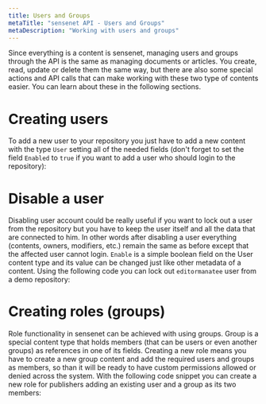 ```yaml
---
title: Users and Groups
metaTitle: "sensenet API - Users and Groups"
metaDescription: "Working with users and groups"
---
```


Since everything is a content is sensenet, managing users and groups through the API is the same as managing documents or articles. You create, read, update or delete them the same way, but there are also some special actions and API calls that can make working with these two type of contents easier. You can learn about these in the following sections.

# Creating users

 To add a new user to your repository you just have to add a new content with the type `User` setting all of the needed fields (don't forget to set the field `Enabled` to `true` if you want to add a user who should login to the repository):

<tab category="users-and-groups" article="users-and-groups" example="createUser" />

# Disable a user

Disabling user account could be really useful if you want to lock out a user from the repository but you have to keep the user itself and all the data that are connected to him. In other words after disabling a user everything (contents, owners, modifiers, etc.) remain the same as before except that the affected user cannot login. `Enable` is a simple boolean field on the User content type and its value can be changed just like other metadata of a content. Using the following code you can lock out `editormanatee` user from a demo repository:

<tab category="users-and-groups" article="users-and-groups" example="disableUser" />

# Creating roles (groups)

Role functionality in sensenet can be achieved with using groups. Group is a special content type that holds members (that can be users or even another groups) as references in one of its fields. Creating a new role means you have to create a new group content and add the required users and groups as members, so than it will be ready to have custom permissions allowed or denied across the system. With the following code snippet you can create a new role for publishers adding an existing user and a group as its two members:

<tab category="users-and-groups" article="users-and-groups" example="createRole" />


